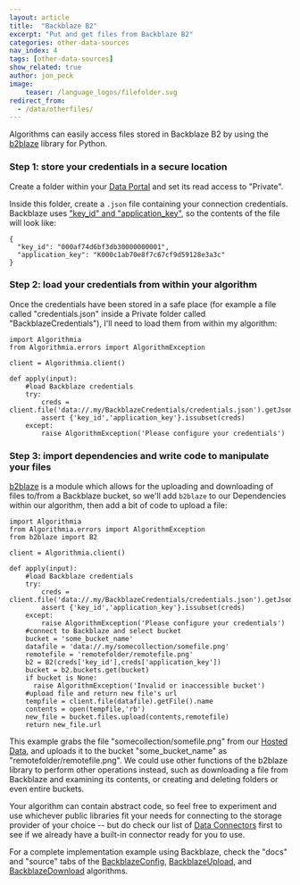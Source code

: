 ```yaml
---
layout: article
title:  "Backblaze B2"
excerpt: "Put and get files from Backblaze B2"
categories: other-data-sources
nav_index: 4
tags: [other-data-sources]
show_related: true
author: jon_peck
image:
    teaser: /language_logos/filefolder.svg 
redirect_from:
  - /data/otherfiles/
---
```


Algorithms can easily access files stored in Backblaze B2 by using the [b2blaze](https://pypi.org/project/b2blaze/) library for Python.

### Step 1: store your credentials in a secure location

Create a folder within your [Data Portal]({{site.baseurl}}/data) and set its read access to "Private".

Inside this folder, create a `.json` file containing your connection credentials. Backblaze uses ["key_id" and "application_key"](https://www.backblaze.com/blog/b2-application-keys), so the contents of the file will look like:

```
{
  "key_id": "000af74d6bf3db30000000001",
  "application_key": "K000c1ab70e8f7c67cf9d59128e3a3c"
}
```

### Step 2: load your credentials from within your algorithm

Once the credentials have been stored in a safe place (for example a file called "credentials.json" inside a Private folder called "BackblazeCredentials"), I'll need to load them from within my algorithm:

```
import Algorithmia
from Algorithmia.errors import AlgorithmException

client = Algorithmia.client()

def apply(input):
    #load Backblaze credentials
    try:
        creds = client.file('data://.my/BackblazeCredentials/credentials.json').getJson()
        assert {'key_id','application_key'}.issubset(creds)
    except:
        raise AlgorithmException('Please configure your credentials')
```

### Step 3: import dependencies and write code to manipulate your files

[b2blaze](https://pypi.org/project/b2blaze/) is a module which allows for the uploading and downloading of files to/from a Backblaze bucket, so we'll add `b2blaze` to our Dependencies within our algorithm, then add a bit of code to upload a file:

```
import Algorithmia
from Algorithmia.errors import AlgorithmException
from b2blaze import B2

client = Algorithmia.client()

def apply(input):
    #load Backblaze credentials
    try:
        creds = client.file('data://.my/BackblazeCredentials/credentials.json').getJson()
        assert {'key_id','application_key'}.issubset(creds)
    except:
        raise AlgorithmException('Please configure your credentials')
    #connect to Backblaze and select bucket
    bucket = 'some_bucket_name'
    datafile = 'data://.my/somecollection/somefile.png'
    remotefile = 'remotefolder/remotefile.png'
    b2 = B2(creds['key_id'],creds['application_key'])
    bucket = b2.buckets.get(bucket)
    if bucket is None:
      raise AlgorithmException('Invalid or inaccessible bucket')
    #upload file and return new file's url
    tempfile = client.file(datafile).getFile().name
    contents = open(tempfile,'rb')
    new_file = bucket.files.upload(contents,remotefile)
    return new_file.url
```

This example grabs the file "somecollection/somefile.png" from our [Hosted Data]({{site.baseurl}}/data/hosted), and uploads it to the bucket "some_bucket_name" as "remotefolder/remotefile.png".  We could use other functions of the b2blaze library to perform other operations instead, such as downloading a file from Backblaze and examining its contents, or creating and deleting folders or even entire buckets.

Your algorithm can contain abstract code, so feel free to experiment and use whichever public libraries fit your needs for connecting to the storage provider of your choice -- but do check our list of [Data Connectors](../) first to see if we already have a built-in connector ready for you to use.

For a complete implementation example using Backblaze, check the "docs" and "source" tabs of the [BackblazeConfig]({{site.url}}/algorithms/util/BackblazeConfig), [BackblazeUpload]({{site.url}}/algorithms/util/BackblazeUpload), and [BackblazeDownload]({{site.url}}/algorithms/util/BackblazeDownload) algorithms.   
